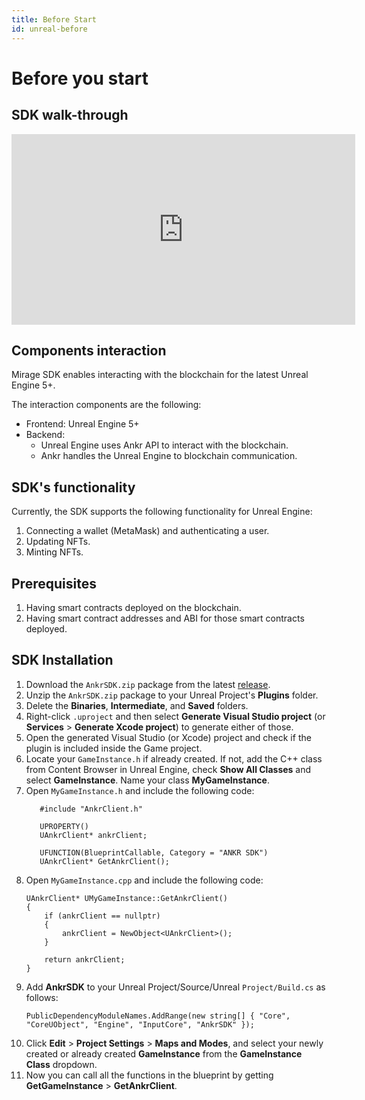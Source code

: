 ```yaml
---
title: Before Start
id: unreal-before
---
```

# Before you start
## SDK walk-through

<iframe width="550" height="305" src="https://www.youtube.com/embed/lvhW_9y2lEc" title="YouTube video player" frameborder="0" allow="accelerometer; autoplay; clipboard-write; encrypted-media; gyroscope; picture-in-picture" allowfullscreen></iframe>

## Components interaction

Mirage SDK enables interacting with the blockchain for the latest Unreal Engine 5+.

The interaction components are the following:

* Frontend: Unreal Engine 5+
* Backend:
  * Unreal Engine uses Ankr API to interact with the blockchain.
  * Ankr handles the Unreal Engine to blockchain communication.

## SDK's functionality

Currently, the SDK supports the following functionality for Unreal Engine:

1. Connecting a wallet (MetaMask) and authenticating a user.
2. Updating NFTs.
3. Minting NFTs.

## Prerequisites

1. Having smart contracts deployed on the blockchain.
2. Having smart contract addresses and ABI for those smart contracts deployed.

## SDK Installation

1. Download the `AnkrSDK.zip` package from the latest [release](https://github.com/Ankr-network/game-unreal-sdk/releases).
2. Unzip the `AnkrSDK.zip` package to your Unreal Project's **Plugins** folder.
3. Delete the **Binaries**, **Intermediate**, and **Saved** folders.
4. Right-click `.uproject` and then select **Generate Visual Studio project** (or **Services** > **Generate Xcode project**) to generate either of those.
5. Open the generated Visual Studio (or Xcode) project and check if the plugin is included inside the Game project.
6. Locate your `GameInstance.h` if already created. If not, add the C++ class from Content Browser in Unreal Engine, check **Show All Classes** and select **GameInstance**. Name your class **MyGameInstance**.
7. Open `MyGameInstance.h` and include the following code:
    ```
       #include "AnkrClient.h"
    
       UPROPERTY()
       UAnkrClient* ankrClient;
    
       UFUNCTION(BlueprintCallable, Category = "ANKR SDK")
       UAnkrClient* GetAnkrClient();
    ```
8. Open `MyGameInstance.cpp` and include the following code:
    ```
    UAnkrClient* UMyGameInstance::GetAnkrClient()
    {
        if (ankrClient == nullptr)
        {
            ankrClient = NewObject<UAnkrClient>();
        }
    
        return ankrClient;
    }
    ```
9. Add **AnkrSDK** to your Unreal Project/Source/Unreal `Project/Build.cs` as follows:
    ```
    PublicDependencyModuleNames.AddRange(new string[] { "Core", "CoreUObject", "Engine", "InputCore", "AnkrSDK" });
    ```
10. Click **Edit** > **Project Settings** > **Maps and Modes**, and select your newly created or already created **GameInstance** from the **GameInstance Class** dropdown.
11. Now you can call all the functions in the blueprint by getting **GetGameInstance** > **GetAnkrClient**.